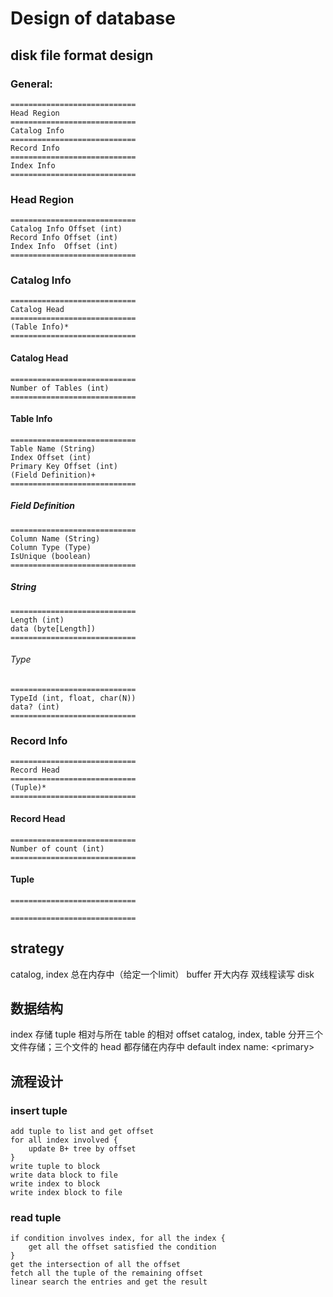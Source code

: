 # Design of database

## disk file format design

### General:
    ============================
    Head Region
    ============================
    Catalog Info
    ============================
    Record Info
    ============================
    Index Info
    ============================

### Head Region
    ============================
    Catalog Info Offset (int)
    Record Info Offset (int)
    Index Info  Offset (int)
    ============================

### Catalog Info
    ============================
    Catalog Head
    ============================
    (Table Info)*
    ============================

#### Catalog Head
    ============================
    Number of Tables (int)
    ============================

#### Table Info
    ============================
    Table Name (String)
    Index Offset (int)
    Primary Key Offset (int)
    (Field Definition)+
    ============================

##### Field Definition
    ============================
    Column Name (String)
    Column Type (Type)
    IsUnique (boolean)
    ============================

##### String
    ============================
    Length (int)
    data (byte[Length])
    ============================

###### Type
    ============================
    TypeId (int, float, char(N))
    data? (int)
    ============================

### Record Info
    ============================
    Record Head
    ============================
    (Tuple)*
    ============================

#### Record Head
    ============================
    Number of count (int)
    ============================

#### Tuple
    ============================
    
    ============================



## strategy

catalog, index 总在内存中（给定一个limit）
buffer 开大内存
双线程读写 disk

## 数据结构

index 存储 tuple 相对与所在 table 的相对 offset
catalog, index, table 分开三个文件存储；三个文件的 head 都存储在内存中
default index name: \<primary\>

## 流程设计

### insert tuple

```
add tuple to list and get offset
for all index involved {
    update B+ tree by offset
}
write tuple to block
write data block to file
write index to block
write index block to file
```

### read tuple

```
if condition involves index, for all the index {
    get all the offset satisfied the condition
}
get the intersection of all the offset
fetch all the tuple of the remaining offset
linear search the entries and get the result
```

